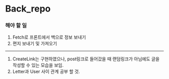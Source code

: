 # Back_repo

### 해야 할 일
1. Fetch로 프론트에서 백으로 정보 보내기
2. 편지 보내기 및 가져오기
---

1. CreateLink는 구현하였으나, post링크로 들어갔을 때 랜덤링크가 아님에도 글을 작성할 수 있는 모습을 보임.
2. Letter과 User 사이 관계 공부 할 것.
